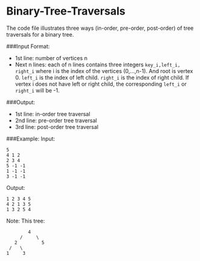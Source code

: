 # Binary-Tree-Traversals
The code file illustrates three ways (in-order, pre-order, post-order) of tree traversals for a binary tree. 

###Input Format:
* 1st line: number of vertices n
* Next n lines: each of n lines contains three integers `key_i,left_i, right_i` where i is the index of the vertices (0,...,n-1). And root is vertex 0. `left_i` is the index of left child. `right_i` is the index of right child. If vertex i does not have left or right child, the corresponding `left_i` or `right_i` will be -1.

###Output:
* 1st line: in-order tree traversal
* 2nd line: pre-order tree traversal
* 3rd line: post-order tree traversal


###Example:
Input:
```
5
4 1 2
2 3 4
5 -1 -1
1 -1 -1
3 -1 -1
```
Output:
```
1 2 3 4 5
4 2 1 3 5
1 3 2 5 4
```
Note: This tree:
```
        4
     /     \
   2         5
 /   \    
1     3
```
